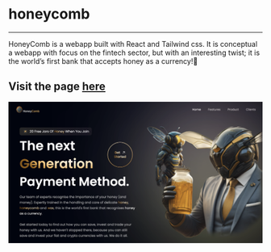 # honeycomb
---
HoneyComb is a webapp built with React and Tailwind css. It is conceptual a webapp with focus on the fintech sector, but with an interesting twist; it is the world’s first bank that accepts honey as a currency!🍯
## Visit the page <a href= "https://mardeldev.github.io/honeycomb/">here</a> 

<img src="/honeycombhero.png" alt="honeycomb_hero"/>